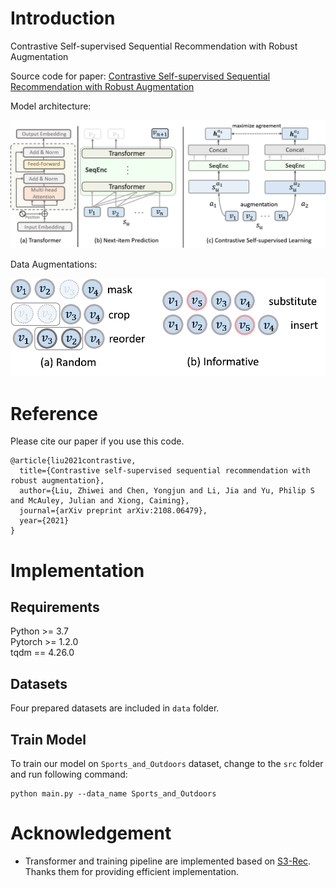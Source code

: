 # Introduction
Contrastive Self-supervised Sequential Recommendation with Robust Augmentation

Source code for paper: [Contrastive Self-supervised Sequential Recommendation with Robust Augmentation](https://arxiv.org/pdf/2108.06479.pdf)

Model architecture:

<img src="./img/framework.png" width="800">

Data Augmentations:

<img src="./img/augmentation.png" width="600">

# Reference

Please cite our paper if you use this code.

```
@article{liu2021contrastive,
  title={Contrastive self-supervised sequential recommendation with robust augmentation},
  author={Liu, Zhiwei and Chen, Yongjun and Li, Jia and Yu, Philip S and McAuley, Julian and Xiong, Caiming},
  journal={arXiv preprint arXiv:2108.06479},
  year={2021}
}
```

# Implementation
## Requirements

Python >= 3.7  
Pytorch >= 1.2.0  
tqdm == 4.26.0

## Datasets

Four prepared datasets are included in `data` folder.

## Train Model

To train our model on `Sports_and_Outdoors` dataset, change to the `src` folder and run following command: 

```
python main.py --data_name Sports_and_Outdoors
```

# Acknowledgement
 - Transformer and training pipeline are implemented based on [S3-Rec](https://github.com/RUCAIBox/CIKM2020-S3Rec). Thanks them for providing efficient implementation.

